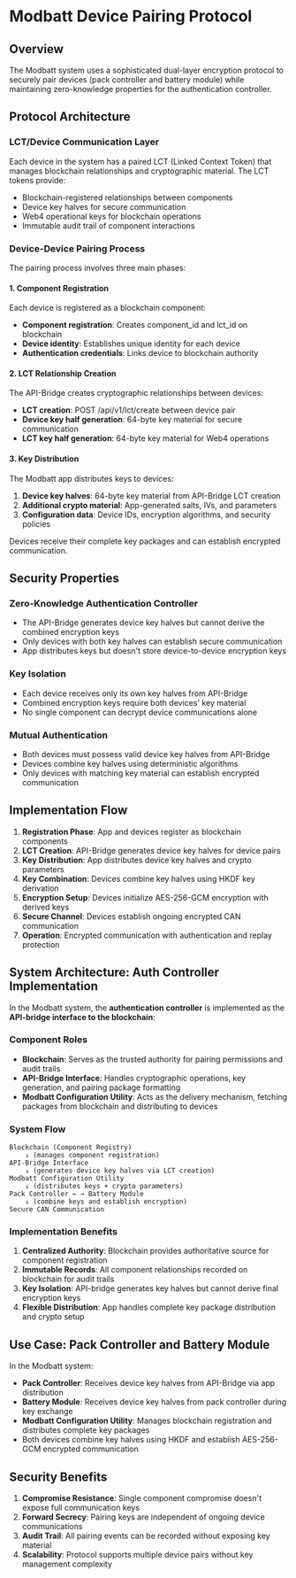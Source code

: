 # Modbatt Device Pairing Protocol

## Overview

The Modbatt system uses a sophisticated dual-layer encryption protocol to securely pair devices (pack controller and battery module) while maintaining zero-knowledge properties for the authentication controller.

## Protocol Architecture

### LCT/Device Communication Layer

Each device in the system has a paired LCT (Linked Context Token) that manages blockchain relationships and cryptographic material. The LCT tokens provide:

- Blockchain-registered relationships between components
- Device key halves for secure communication
- Web4 operational keys for blockchain operations
- Immutable audit trail of component interactions

### Device-Device Pairing Process

The pairing process involves three main phases:

#### 1. Component Registration
Each device is registered as a blockchain component:
- **Component registration**: Creates component_id and lct_id on blockchain
- **Device identity**: Establishes unique identity for each device
- **Authentication credentials**: Links device to blockchain authority

#### 2. LCT Relationship Creation
The API-Bridge creates cryptographic relationships between devices:
- **LCT creation**: POST /api/v1/lct/create between device pair
- **Device key half generation**: 64-byte key material for secure communication
- **LCT key half generation**: 64-byte key material for Web4 operations

#### 3. Key Distribution
The Modbatt app distributes keys to devices:
1. **Device key halves**: 64-byte key material from API-Bridge LCT creation
2. **Additional crypto material**: App-generated salts, IVs, and parameters
3. **Configuration data**: Device IDs, encryption algorithms, and security policies

Devices receive their complete key packages and can establish encrypted communication.

## Security Properties

### Zero-Knowledge Authentication Controller
- The API-Bridge generates device key halves but cannot derive the combined encryption keys
- Only devices with both key halves can establish secure communication
- App distributes keys but doesn't store device-to-device encryption keys

### Key Isolation
- Each device receives only its own key halves from API-Bridge
- Combined encryption keys require both devices' key material
- No single component can decrypt device communications alone

### Mutual Authentication
- Both devices must possess valid device key halves from API-Bridge
- Devices combine key halves using deterministic algorithms
- Only devices with matching key material can establish encrypted communication

## Implementation Flow

1. **Registration Phase**: App and devices register as blockchain components
2. **LCT Creation**: API-Bridge generates device key halves for device pairs
3. **Key Distribution**: App distributes device key halves and crypto parameters
4. **Key Combination**: Devices combine key halves using HKDF key derivation
5. **Encryption Setup**: Devices initialize AES-256-GCM encryption with derived keys
6. **Secure Channel**: Devices establish ongoing encrypted CAN communication
7. **Operation**: Encrypted communication with authentication and replay protection

## System Architecture: Auth Controller Implementation

In the Modbatt system, the **authentication controller** is implemented as the **API-bridge interface to the blockchain**:

### Component Roles
- **Blockchain**: Serves as the trusted authority for pairing permissions and audit trails
- **API-Bridge Interface**: Handles cryptographic operations, key generation, and pairing package formatting
- **Modbatt Configuration Utility**: Acts as the delivery mechanism, fetching packages from blockchain and distributing to devices

### System Flow
```
Blockchain (Component Registry)
    ↓ (manages component registration)
API-Bridge Interface 
    ↓ (generates device key halves via LCT creation)
Modbatt Configuration Utility 
    ↓ (distributes keys + crypto parameters)
Pack Controller ← → Battery Module
    ↓ (combine keys and establish encryption)
Secure CAN Communication
```

### Implementation Benefits
1. **Centralized Authority**: Blockchain provides authoritative source for component registration
2. **Immutable Records**: All component relationships recorded on blockchain for audit trails
3. **Key Isolation**: API-bridge generates key halves but cannot derive final encryption keys
4. **Flexible Distribution**: App handles complete key package distribution and crypto setup

## Use Case: Pack Controller and Battery Module

In the Modbatt system:
- **Pack Controller**: Receives device key halves from API-Bridge via app distribution
- **Battery Module**: Receives device key halves from pack controller during key exchange
- **Modbatt Configuration Utility**: Manages blockchain registration and distributes complete key packages
- Both devices combine key halves using HKDF and establish AES-256-GCM encrypted communication

## Security Benefits

1. **Compromise Resistance**: Single component compromise doesn't expose full communication keys
2. **Forward Secrecy**: Pairing keys are independent of ongoing device communications
3. **Audit Trail**: All pairing events can be recorded without exposing key material
4. **Scalability**: Protocol supports multiple device pairs without key management complexity